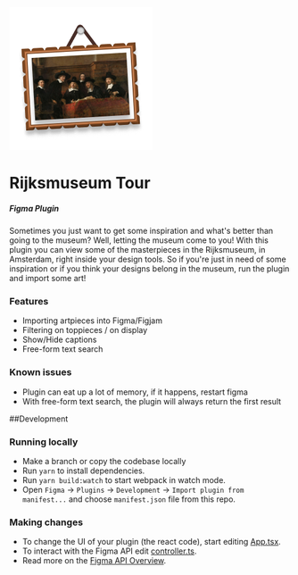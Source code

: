 ![Rijksmuseum Plugin Icon](/Artwork/Icon@2x.png)


# Rijksmuseum Tour
##### Figma Plugin

Sometimes you just want to get some inspiration and what's better than going to the museum? Well, letting the museum come to you! With this plugin you can view some of the masterpieces in the Rijksmuseum, in Amsterdam, right inside your design tools. So if you're just in need of some inspiration or if you think your designs belong in the museum, run the plugin and import some art!


### Features
* Importing artpieces into Figma/Figjam
* Filtering on toppieces / on display
* Show/Hide captions
* Free-form text search

### Known issues
* Plugin can eat up a lot of memory, if it happens, restart figma
* With free-form text search, the plugin will always return the first result

##Development
### Running locally
* Make a branch or copy the codebase locally
* Run `yarn` to install dependencies.
* Run `yarn build:watch` to start webpack in watch mode.
* Open `Figma` -> `Plugins` -> `Development` -> `Import plugin from manifest...` and choose `manifest.json` file from this repo.

### Making changes
* To change the UI of your plugin (the react code), start editing [App.tsx](./src/app/components/App.tsx).  
* To interact with the Figma API edit [controller.ts](./src/plugin/controller.ts).  
* Read more on the [Figma API Overview](https://www.figma.com/plugin-docs/api/api-overview/).
